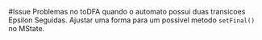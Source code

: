 #Issue
Problemas no toDFA quando o automato possui duas transicoes Epsilon Seguidas.
Ajustar uma forma para um possivel metodo `setFinal()` no MState.
